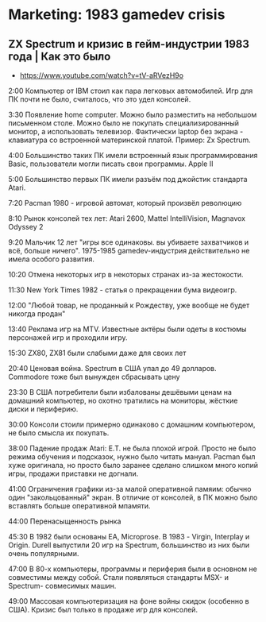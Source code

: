 # Marketing: 1983 gamedev crisis

## ZX Spectrum и кризис в гейм-индустрии 1983 года | Как это было

- https://www.youtube.com/watch?v=tV-aRVezH9o

2:00 Компьютер от IBM стоил как пара легковых автомобилей. Игр для ПК почти не было, считалось, что это удел консолей.

3:30 Появление home computer. Можно было разместить на небольшом письменном столе. Можно было не покупать специализированный монитор, а использовать телевизор. Фактически laptop без экрана - клавиатура со встроенной материнской платой. Пример: Zx Spectrum.

4:00 Большинство таких ПК имели встроенный язык программирования Basic, пользователи могли писать свои программы. Apple II

5:00 Большинство первых ПК имели разъём под джойстик стандарта Atari.

7:20 Pacman 1980 - игровой автомат, который произвёл революцию

8:10 Рынок консолей тех лет: Atari 2600, Mattel IntelliVision, Magnavox Odyssey 2

9:20 Мальчик 12 лет "игры все одинаковы. вы убиваете захватчиков и всё, больше ничего". 1975-1985 gamedev-индустрия действительно не имела особого развития.

10:20 Отмена некоторых игр в некоторых странах из-за жестокости.

11:30 New York Times 1982 - статья о прекращении бума видеоигр.

12:00 "Любой товар, не проданный к Рождеству, уже вообще не будет никогда продан"

13:40 Реклама игр на MTV. Известные актёры были одеты в костюмы персонажей игр и проходили игру.

15:30 ZX80, ZX81 были слабыми даже для своих лет

20:40 Ценовая война. Spectrum в США упал до 49 долларов. Commodore тоже был вынужден сбрасывать цену

23:30 В США потребители были избалованы дешёвыми ценам на домашний компьютер, но охотно тратились на мониторы, жёсткие диски и периферию.

30:00 Консоли стоили примерно одинаково с домашним компьютером, не было смысла их покупать.

38:00 Падение продаж Atari: E.T. не была плохой игрой. Просто не было режима обучения и подсказок, нужно было читать мануал. Pacman был хуже оригинала, но просто было заранее сделано слишком много копий игры, продажи приставки не догнали.

41:00 Ограничения графики из-за малой оперативной памяим: обычно один "закольцованный" экран. В отличие от консолей, в ПК можно было вставлять больше оперативной мпамяти.

44:00 Перенасыщенность рынка

45:30 В 1982 были основаны EA, Microprose. В 1983 - Virgin, Interplay и Origin. Durell выпустили 20 игр на Spectrum, большинство из них были очень популярными.

47:00 В 80-х компьютеры, программы и периферия были в основном не совместимы между собой. Стали появляться стандарты MSX- и Spectrum- совмесимых машин.

49:00 Массовая компьютеризация на фоне войны скидок (особенно в США). Кризис был только в продаже игр для консолей.
